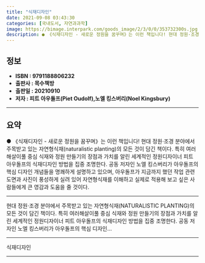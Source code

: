 ```yaml
---
title: "식재디자인"
date: 2021-09-08 03:43:30
categories: [국내도서, 자연과과학]
image: https://bimage.interpark.com/goods_image/2/3/0/0/353732300s.jpg
description: ● 《식재디자인 - 새로운 정원을 꿈꾸며》는 이런 책입니다! 현대 정원·조경 분야에서 주목받고 있는 자연형식재(naturalistic planting)의 모든 것이 담긴 책이다. 특히 여러해살이풀 중심 식재와 정원 만들기의 장점과 가치를 알린 세계적인 정원디자이너 피트 아우돌프의 식재
---
```


## **정보**

- **ISBN : 9791188806232**
- **출판사 : 목수책방**
- **출판일 : 20210910**
- **저자 : 피트 아우돌프(Piet Oudolf),노엘 킹스버리(Noel Kingsbury)**

------



## **요약**

●  《식재디자인 - 새로운 정원을 꿈꾸며》는 이런 책입니다! 현대 정원·조경 분야에서 주목받고 있는 자연형식재(naturalistic planting)의 모든 것이 담긴 책이다. 특히 여러해살이풀 중심 식재와 정원 만들기의 장점과 가치를 알린 세계적인 정원디자이너 피트 아우돌프의 식재디자인 방법을 집중 조명한다. 공동 저자인 노엘 킹스버리가 아우돌프의 핵심 디자인 개념들을 명쾌하게 설명하고 있으며, 아우돌프가 지금까지 했던 작업 관련 도면과 사진이 풍성하게 실려 있어 자연형식재를 이해하고 실제로 적용해 보고 싶은 사람들에게 큰 영감과 도움을 줄 것이다.

------

현대 정원·조경 분야에서 주목받고 있는 자연형식재(NATURALISTIC PLANTING)의 모든 것이 담긴 책이다. 특히 여러해살이풀 중심 식재와 정원 만들기의 장점과 가치를 알린 세계적인 정원디자이너 피트 아우돌프의 식재디자인 방법을 집중 조명한다. 공동 저자인 노엘 킹스버리가 아우돌프의 핵심 디자인... 

------


식재디자인 

------


